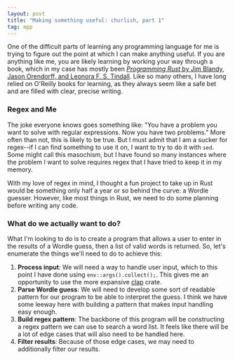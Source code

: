```yaml
---
layout: post
title: "Making something useful: churlish, part 1"
tag: app
---
```


One of the difficult parts of learning any programming language for me is trying to figure out the point at which I can make anything useful. If you are anything like me, you are likely learning by working your way through a book, which in my case has mostly been [*Programming Rust* by Jim Blandy, Jason Orendorff, and Leonora F. S. Tindall](https://www.oreilly.com/library/view/programming-rust-2nd/9781492052586/). Like so many others, I have long relied on O'Reilly books for learning, as they always seem like a safe bet and are filled with clear, precise writing.

### Regex and Me

The joke everyone knows goes something like: "You have a problem you want to solve with regular expressions. Now you have two problems." More often than not, this is likely to be true. But I must admit that I am a sucker for regex--if I can find something to use it on, I want to try to do it with ```sed```. Some might call this masochism, but I have found so many instances where the problem I want to solve requires regex that I have tried to keep it in my memory.

With my love of regex in mind, I thought a fun project to take up in Rust would be something only half a year or so behind the curve: a Wordle guesser. However, like most things in Rust, we need to do some planning before writing any code.

### What do we actually want to do?

What I'm looking to do is to create a program that allows a user to enter in the results of a Wordle guess, then a list of valid words is returned. So, let's enumerate the things we'll need to do to achieve this:

1. **Process input**: We will need a way to handle user input, which to this point I have done using ```env::args().collect();```. This gives me an opportunity to use the more expansive [clap](https://crates.io/crates/clap) crate.
2. **Parse Wordle guess**: We will need to develop some sort of readable pattern for our program to be able to interpret the guess. I think we have some leeway here with building a pattern that makes input handling easy enough.
3. **Build regex pattern**: The backbone of this program will be constructing a regex pattern we can use to search a word list. It feels like there will be a lot of edge cases that will also need to be handled here.
4. **Filter results**: Because of those edge cases, we may need to additionally filter our results.
